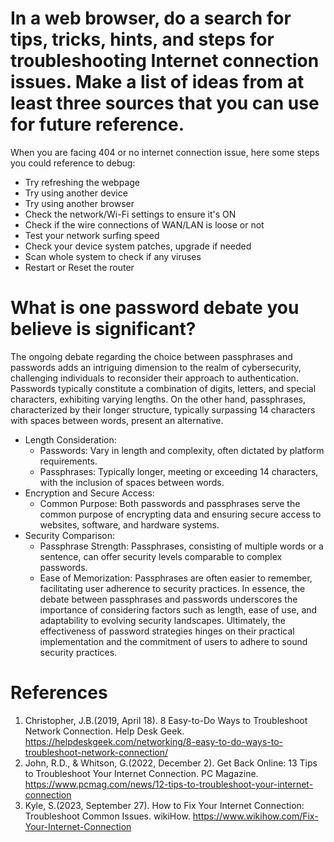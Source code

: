 # In a web browser, do a search for tips, tricks, hints, and steps for troubleshooting Internet connection issues. Make a list of ideas from at least three sources that you can use for future reference.

When you are facing 404 or no internet connection issue, here some steps you could reference to debug:
* Try refreshing the webpage
* Try using another device
* Try using another browser
* Check the network/Wi-Fi settings to ensure it's ON
* Check if the wire connections of WAN/LAN is loose or not
* Test your network surfing speed
* Check your device system patches, upgrade if needed
* Scan whole system to check if any viruses
* Restart or Reset the router

# What is one password debate you believe is significant?
The ongoing debate regarding the choice between passphrases and passwords adds an intriguing dimension to the realm of cybersecurity, challenging individuals to reconsider their approach to authentication. Passwords typically constitute a combination of digits, letters, and special characters, exhibiting varying lengths. On the other hand, passphrases, characterized by their longer structure, typically surpassing 14 characters with spaces between words, present an alternative.
* Length Consideration:
	* Passwords: Vary in length and complexity, often dictated by platform requirements.
	* Passphrases: Typically longer, meeting or exceeding 14 characters, with the inclusion of spaces between words.
* Encryption and Secure Access:
	* Common Purpose: Both passwords and passphrases serve the common purpose of encrypting data and ensuring secure access to websites, software, and hardware systems.
* Security Comparison:
	* Passphrase Strength: Passphrases, consisting of multiple words or a sentence, can offer security levels comparable to complex passwords.
	* Ease of Memorization: Passphrases are often easier to remember, facilitating user adherence to security practices.
In essence, the debate between passphrases and passwords underscores the importance of considering factors such as length, ease of use, and adaptability to evolving security landscapes. Ultimately, the effectiveness of password strategies hinges on their practical implementation and the commitment of users to adhere to sound security practices. 


# References
1. Christopher, J.B.(2019, April 18). 8 Easy-to-Do Ways to Troubleshoot Network Connection. Help Desk Geek. https://helpdeskgeek.com/networking/8-easy-to-do-ways-to-troubleshoot-network-connection/
2. John, R.D., & Whitson, G.(2022, December 2). Get Back Online: 13 Tips to Troubleshoot Your Internet Connection. PC Magazine. https://www.pcmag.com/news/12-tips-to-troubleshoot-your-internet-connection
3. Kyle, S.(2023, September 27). How to Fix Your Internet Connection: Troubleshoot Common Issues. wikiHow. https://www.wikihow.com/Fix-Your-Internet-Connection